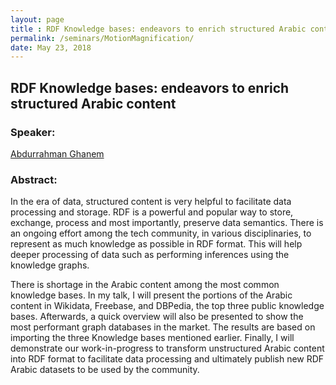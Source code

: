 ```yaml
---
layout: page
title : RDF Knowledge bases: endeavors to enrich structured Arabic content
permalink: /seminars/MotionMagnification/
date: May 23, 2018
---
```


## RDF Knowledge bases: endeavors to enrich structured Arabic content


### Speaker:

[Abdurrahman Ghanem]()

### Abstract:

In the era of data, structured content is very helpful to facilitate data processing and storage. RDF is a powerful and popular way to store, exchange, process and most importantly, preserve data semantics. There is an ongoing effort among the tech community, in various disciplinaries, to represent as much knowledge as possible in RDF format. This will help deeper processing of data such as performing inferences using the knowledge graphs.

There is shortage in the Arabic content among the most common knowledge bases. In my talk, I will present the portions of the Arabic content in Wikidata, Freebase, and DBPedia, the top three public knowledge bases. Afterwards, a quick overview will also be presented to show the most performant graph databases in the market. The results are based on importing the three Knowledge bases mentioned earlier. Finally, I will demonstrate our work-in-progress to transform unstructured Arabic content into RDF format to facilitate data processing and ultimately publish new RDF Arabic datasets to be used by the community.
